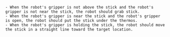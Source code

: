 
    - When the robot's gripper is not above the stick and the robot's gripper is not near the stick, the robot should grab stick.
    - When the robot's gripper is near the stick and the robot's gripper is open, the robot should put the stick under the thermos.
    - When the robot's gripper is holding the stick, the robot should move the stick in a straight line toward the target location.